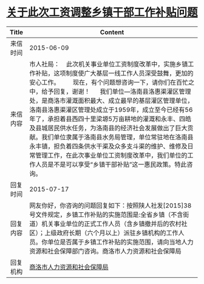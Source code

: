 # <a href="http://www.shangluo.gov.cn/zmhd/ldxxxx.jsp?urltype=leadermail.LeaderMailContentUrl&wbtreeid=1112&leadermailid=3175">关于此次工资调整乡镇干部工作补贴问题</a>
| Title |                                                                                                                                                                        Content                                                                                                                                                                         |
|:-----:|--------------------------------------------------------------------------------------------------------------------------------------------------------------------------------------------------------------------------------------------------------------------------------------------------------------------------------------------------------|
| 来信时间  | 2015-06-09                                                                                                                                                                                                                                                                                                                                             |
| 来信内容  | 市人社局：    此次机关事业单位工资制度改革中，实施乡镇工作补贴，这项制度使广大基层一线工作人员深受鼓舞，更加的安心工作。        现在，有个问题想咨询一下，请你们在百忙之中，给予回复，谢谢！      我们单位—洛南县洛惠渠灌区管理处，是商洛市灌溉面积最大、成立最早的基层灌区管理单位，洛南县洛惠渠灌区管理处成立于1959年，成立至今已经有56年了，承担着县西四十里梁塬5万亩耕地的灌溉和永丰、四皓及县城居民供水任务，为洛南县的经济社会发展做出了巨大贡献。我们单位隶属于洛南县水务局管理，单位常驻地在洛南县永丰镇，担负着四条供水干渠及众多支斗渠的维护、维修及日常管理工作，在此次事业单位工资制度改革中，我们单位的工作人员是不是可以享受“乡镇干部补贴”这一惠民政策。特此咨询。 |
| 回复时间  | 2015-07-17                                                                                                                                                                                                                                                                                                                                             |
| 回复内容  | 网友你好，你咨询的问题回复如下：按照陕人社发[2015]38号文件规定，乡镇工作补贴的实施范围是:全省乡镇（不含街道）机关事业单位的正式工作人员（含乡镇撤并后的农村社区）；上级政府长期（六个月以上）派驻乡镇机构的工作人员。你单位是否属于乡镇工作补贴的实施范围，请向当地人力资源和社会保障部门咨询。商洛市人力资源和社会保障局                                                                                                                                                                                      |
| 回复机构  | <a href="../../category/agencies/商洛市人力资源和社会保障局.md">商洛市人力资源和社会保障局</a>                                                                                                                                                                                                                                                                                   |